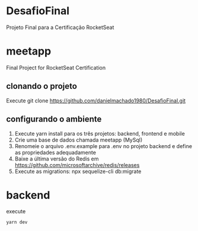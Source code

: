 # DesafioFinal

Projeto Final para a Certificação RocketSeat

# meetapp

Final Project for RocketSeat Certification

## clonando o projeto

Execute git clone https://github.com/danielmachado1980/DesafioFinal.git

## configurando o ambiente

1. Execute yarn install para os três projetos: backend, frontend e mobile
2. Crie uma base de dados chamada meetapp (MySql)
3. Renomeie o arquivo .env.example para .env no projeto backend e define as propriedades adequadamente
4. Baixe a última versão do Redis em https://github.com/microsoftarchive/redis/releases
5. Execute as migrations: npx sequelize-cli db:migrate

# backend

execute

```sh
yarn dev
```
